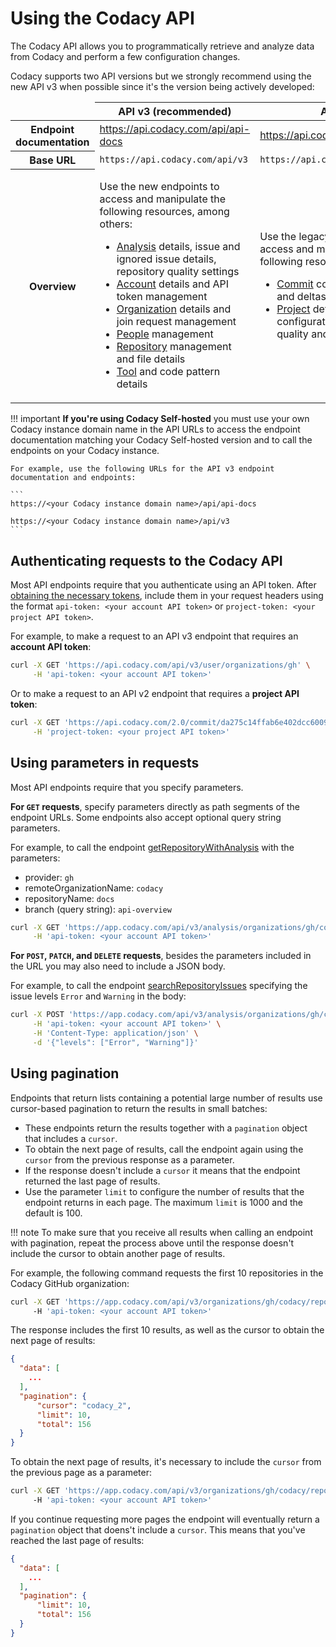 # Using the Codacy API

The Codacy API allows you to programmatically retrieve and analyze data from Codacy and perform a few configuration changes.

Codacy supports two API versions but we strongly recommend using the new API v3 when possible since it's the version being actively developed:

<table>
  <thead>
    <tr>
      <td></td>
      <th><strong>API v3 (recommended)</strong></th>
      <th><strong>API v2</strong></th>
    </tr>
  </thead>
  <tbody>
    <tr>
      <th>Endpoint documentation</th>
      <td><a target="_blank" href="https://api.codacy.com/api/api-docs">https://api.codacy.com/api/api-docs</a></td>
      <td><a target="_blank" href="https://api.codacy.com/swagger">https://api.codacy.com/swagger</a></td>
    </tr>
    <tr>
      <th>Base URL</th>
      <td><code>https://api.codacy.com/api/v3</code></td>
      <td><code>https://api.codacy.com/</code></td>
    </tr>
    <tr>
      <th>Overview</th>
      <td>
        <p>Use the new endpoints to access and manipulate the following resources, among others:<p>
        <ul>
          <li><a target="_blank" href="https://api.codacy.com/api/api-docs#codacy-api-analysis">Analysis</a> details, issue and ignored issue details, repository quality settings</li>
          <li><a target="_blank" href="https://api.codacy.com/api/api-docs#codacy-api-account">Account</a> details and API token management</li>
          <li><a target="_blank" href="https://api.codacy.com/api/api-docs#codacy-api-organization">Organization</a> details and join request management</li>
          <li><a target="_blank" href="https://api.codacy.com/api/api-docs#codacy-api-people">People</a> management</li>
          <li><a target="_blank" href="https://api.codacy.com/api/api-docs#codacy-api-repository">Repository</a> management and file details</li>
          <li><a target="_blank" href="https://api.codacy.com/api/api-docs#codacy-api-tools">Tool</a> and code pattern details</li>
        </ul>
      </td>
      <td>
        <p>Use the legacy endpoints to access and manipulate the following resources:</p>
          <ul>
            <li><a target="_blank" href="https://api.codacy.com/swagger#codacy-api-commit">Commit</a> code quality details and deltas</li>
            <li><a target="_blank" href="https://api.codacy.com/swagger#codacy-api-project">Project</a> details and configurations, file code quality and issue details</li>
          </ul>
      </td>
    </tr>
  </tbody>
</table>

!!! important
    **If you're using Codacy Self-hosted** you must use your own Codacy instance domain name in the API URLs to access the endpoint documentation matching your Codacy Self-hosted version and to call the endpoints on your Codacy instance.

    For example, use the following URLs for the API v3 endpoint documentation and endpoints:

    ```
    https://<your Codacy instance domain name>/api/api-docs
    
    https://<your Codacy instance domain name>/api/v3
    ```

## Authenticating requests to the Codacy API

Most API endpoints require that you authenticate using an API token. After [obtaining the necessary tokens](api-tokens.md), include them in your request headers using the format `api-token: <your account API token>` or `project-token: <your project API token>`.

For example, to make a request to an API v3 endpoint that requires an **account API token**:

```bash
curl -X GET 'https://api.codacy.com/api/v3/user/organizations/gh' \
     -H 'api-token: <your account API token>'
```

Or to make a request to an API v2 endpoint that requires a **project API token**:

```bash
curl -X GET 'https://api.codacy.com/2.0/commit/da275c14ffab6e402dcc6009828067ffa44b7ee0' \
     -H 'project-token: <your project API token>'
```

## Using parameters in requests

Most API endpoints require that you specify parameters.

**For `GET` requests**, specify parameters directly as path segments of the endpoint URLs. Some endpoints also accept optional query string parameters.

For example, to call the endpoint [getRepositoryWithAnalysis](https://api.codacy.com/api/api-docs#getrepositorywithanalysis) with the parameters:

-   provider: `gh`
-   remoteOrganizationName: `codacy`
-   repositoryName: `docs`
-   branch (query string): `api-overview`

```bash
curl -X GET 'https://app.codacy.com/api/v3/analysis/organizations/gh/codacy/repositories/docs?branch=api-overview' \
     -H 'api-token: <your account API token>'
```

**For `POST`, `PATCH`, and `DELETE` requests**, besides the parameters included in the URL you may also need to include a JSON body.

For example, to call the endpoint [searchRepositoryIssues](https://api.codacy.com/api/api-docs#searchrepositoryissues) specifying the issue levels `Error` and `Warning` in the body:

```bash
curl -X POST 'https://app.codacy.com/api/v3/analysis/organizations/gh/codacy/repositories/docs/issues/search' \
     -H 'api-token: <your account API token>' \
     -H 'Content-Type: application/json' \
     -d '{"levels": ["Error", "Warning"]}'
```

## Using pagination

Endpoints that return lists containing a potential large number of results use cursor-based pagination to return the results in small batches:

-   These endpoints return the results together with a `pagination` object that includes a `cursor`.
-   To obtain the next page of results, call the endpoint again using the `cursor` from the previous response as a parameter.
-   If the response doesn't include a `cursor` it means that the endpoint returned the last page of results.
-   Use the parameter `limit` to configure the number of results that the endpoint returns in each page. The maximum `limit` is 1000 and the default is 100.

!!! note
    To make sure that you receive all results when calling an endpoint with pagination, repeat the process above until the response doesn't include the cursor to obtain another page of results.

For example, the following command requests the first 10 repositories in the Codacy GitHub organization:

```bash
curl -X GET 'https://app.codacy.com/api/v3/organizations/gh/codacy/repositories?limit=10'
     -H 'api-token: <your account API token>'
```

The response includes the first 10 results, as well as the cursor to obtain the next page of results:

```json
{
  "data": [
    ...
  ],
  "pagination": {
      "cursor": "codacy_2",
      "limit": 10,
      "total": 156
  }
}
```

To obtain the next page of results, it's necessary to include the `cursor` from the previous page as a parameter:

```bash
curl -X GET 'https://app.codacy.com/api/v3/organizations/gh/codacy/repositories?limit=10&cursor=codacy_2'
     -H 'api-token: <your account API token>'
```

If you continue requesting more pages the endpoint will eventually return a `pagination` object that doens't include a `cursor`. This means that you've reached the last page of results:

```json
{
  "data": [
    ...
  ],
  "pagination": {
      "limit": 10,
      "total": 156
  }
}
```
